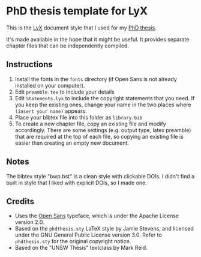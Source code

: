 PhD thesis template for LyX
===

This is the [LyX](http://www.lyx.org/) document style that I used for my [PhD thesis](http://researchonline.jcu.edu.au/40726/).

It's made available in the hope that it might be useful. It provides separate chapter files that can be independently compiled.


Instructions
---

1. Install the fonts in the `fonts` directory (if Open Sans is not already installed on your computer).
2. Edit `preamble.tex` to include your details
3. Edit `Statements.lyx` to include the copyright statements that you need. If you keep the existing ones, change your name in the two places where `(insert your name)` appears.
4. Place your bibtex file into this folder as `library.bib`
5. To create a new chapter file, copy an existing file and modify accordingly. There are some settings (e.g. output type, latex preamble) that are required at the top of each file, so copying an existing file is easier than creating an empty new document.


Notes
---
The bibtex style "bwp.bst" is a clean style with clickable DOIs. I didn't find a built in style that I liked with explicit DOIs, so I made one.


Credits
---
 * Uses the [Open Sans](https://fonts.google.com/specimen/Open+Sans) typeface, which is under the Apache License version 2.0.
 * Based on the `phdthesis.sty` LaTeX style by Jamie Stevens, and licensed under the GNU General Public License version 3.0. Refer to `phdthesis.sty` for the original copyright notice.
 * Based on the "UNSW Thesis" textclass by Mark Reid.
